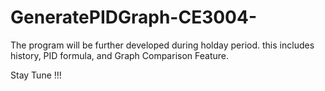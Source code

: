 # GeneratePIDGraph-CE3004-
The program will be further developed during holday period. this includes history, PID formula, and Graph Comparison Feature.

Stay Tune !!!
